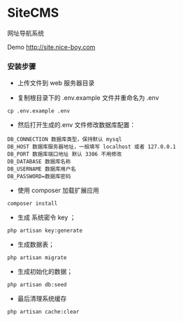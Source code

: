 # SiteCMS

网址导航系统

Demo http://site.nice-boy.com

### 安装步骤

-   上传文件到 web 服务器目录

-   复制根目录下的 .env.example 文件并重命名为 .env

```
cp .env.example .env
```

-   然后打开生成的.env 文件修改数据库配置：

```
DB_CONNECTION 数据库类型，保持默认 mysql
DB_HOST 数据库服务器地址，一般填写 localhost 或者 127.0.0.1
DB_PORT 数据库端口地址 默认 3306 不用修改
DB_DATABASE 数据库名称
DB_USERNAME 数据库用户名
DB_PASSWORD=数据库密码
```

-   使用 composer 加载扩展应用

```
composer install
```

-   生成 系统密令 key ；

```
php artisan key:generate
```

-   生成数据表；

```
php artisan migrate
```

-   生成初始化的数据；

```
php artisan db:seed
```

-   最后清理系统缓存

```
php artisan cache:clear
```
